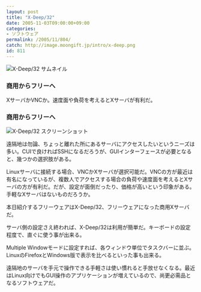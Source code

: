 ```yaml
---
layout: post
title: "X-Deep/32"
date: 2005-11-03T09:00:00+09:00
categories:
- ソフトウェア
permalink: /2005/11/804/
catch: http://image.moongift.jp/intro/x-deep.png
id: 811
---
```

 ![X-Deep/32 サムネイル](http://image.moongift.jp/intro/x-deep.s.png "X-Deep/32 サムネイル")
  

### 商用からフリーへ
  
XサーバかVNCか。速度面や負荷を考えるとXサーバが有利だ。  
<!--more-->  

### 商用からフリーへ
  

![X-Deep/32 スクリーンショット](http://image.moongift.jp/intro/x-deep.png "X-Deep/32 スクリーンショット")

  

遠隔地は勿論、ちょっと離れた所にあるサーバにアクセスしたいというニーズは多い。CUIで良ければSSHになるだろうが、GUIインターフェースが必要となると、幾つかの選択肢がある。

  

Linuxサーバに接続する場合、VNCかXサーバが選択可能だ。VNCの方が最近は有名になっているが、複数人でアクセスする場合の負荷や速度面を考えるとXサーバの方が有利だ。だが、設定が面倒だったり、価格が高いという印象がある。手軽なXサーバはないものだろうか。

  

本日紹介するフリーウェアはX-Deep/32、フリーウェアになった商用Xサーバだ。

  

サーバ側の設定さえ終われば、X-Deep/32は利用が簡単だ。キーボードの設定程度で、直ぐに使う事が出来る。

  

Multiple Windowモードに設定すれば、各ウィンドウ単位でタスクバーに並ぶ。LinuxのFirefoxとWindows版で表示を比べるといった事も出来る。

  

遠隔地のサーバを手元で操作できる手軽さは使い慣れると手放せなくなる。最近はLinux向けでもGUI操作のアプリケーションが増えているので、尚更必需品となるソフトウェアだ。

